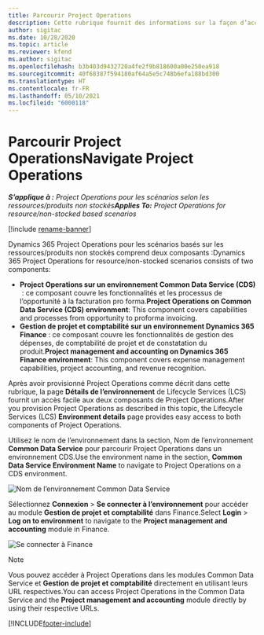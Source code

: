 ```yaml
---
title: Parcourir Project Operations
description: Cette rubrique fournit des informations sur la façon d’accéder à Project Operations à partir de Lifecycle Services.
author: sigitac
ms.date: 10/28/2020
ms.topic: article
ms.reviewer: kfend
ms.author: sigitac
ms.openlocfilehash: b3b403d9432720a4fe2f9b818600a00e250ea918
ms.sourcegitcommit: 40f68387f594180af64a5e5c748b6efa188bd300
ms.translationtype: HT
ms.contentlocale: fr-FR
ms.lasthandoff: 05/10/2021
ms.locfileid: "6000118"
---
```

# <a name="navigate-project-operations"></a><span data-ttu-id="987ea-103">Parcourir Project Operations</span><span class="sxs-lookup"><span data-stu-id="987ea-103">Navigate Project Operations</span></span>

<span data-ttu-id="987ea-104">_**S’applique à :** Project Operations pour les scénarios selon les ressources/produits non stockés_</span><span class="sxs-lookup"><span data-stu-id="987ea-104">_**Applies To:** Project Operations for resource/non-stocked based scenarios_</span></span>

[!include [rename-banner](~/includes/cc-data-platform-banner.md)]

<span data-ttu-id="987ea-105">Dynamics 365 Project Operations pour les scénarios basés sur les ressources/produits non stockés comprend deux composants :</span><span class="sxs-lookup"><span data-stu-id="987ea-105">Dynamics 365 Project Operations for resource/non-stocked scenarios consists of two components:</span></span> 

 - <span data-ttu-id="987ea-106">**Project Operations sur un environnement Common Data Service (CDS)**  : ce composant couvre les fonctionnalités et les processus de l’opportunité à la facturation pro forma.</span><span class="sxs-lookup"><span data-stu-id="987ea-106">**Project Operations on Common Data Service (CDS) environment**: This component covers capabilities and processes from opportunity to proforma invoicing.</span></span> 
 - <span data-ttu-id="987ea-107">**Gestion de projet et comptabilité sur un environnement Dynamics 365 Finance** : ce composant couvre les fonctionnalités de gestion des dépenses, de comptabilité de projet et de constatation du produit.</span><span class="sxs-lookup"><span data-stu-id="987ea-107">**Project management and accounting on Dynamics 365 Finance environment**: This component covers expense management capabilities, project accounting, and revenue recognition.</span></span> 

<span data-ttu-id="987ea-108">Après avoir provisionné Project Operations comme décrit dans cette rubrique, la page **Détails de l’environnement** de Lifecycle Services (LCS) fournit un accès facile aux deux composants de Project Operations.</span><span class="sxs-lookup"><span data-stu-id="987ea-108">After you provision Project Operations as described in this topic, the Lifecycle Services (LCS) **Environment details** page provides easy access to both components of Project Operations.</span></span>  

<span data-ttu-id="987ea-109">Utilisez le nom de l’environnement dans la section, Nom de l’environnement **Common Data Service** pour parcourir Project Operations dans un environnement CDS.</span><span class="sxs-lookup"><span data-stu-id="987ea-109">Use the environment name in the section, **Common Data Service Environment Name** to navigate to Project Operations on a CDS environment.</span></span> 

  ![Nom de l’environnement Common Data Service](./media/environment-name.PNG)

<span data-ttu-id="987ea-111">Sélectionnez **Connexion** > **Se connecter à l’environnement** pour accéder au module **Gestion de projet et comptabilité** dans Finance.</span><span class="sxs-lookup"><span data-stu-id="987ea-111">Select **Login** > **Log on to environment** to navigate to the **Project management and accounting** module in Finance.</span></span>  

   ![Se connecter à Finance](./media/environment-login.PNG)

> [!NOTE]
> <span data-ttu-id="987ea-113">Vous pouvez accéder à Project Operations dans les modules Common Data Service et **Gestion de projet et comptabilité** directement en utilisant leurs URL respectives.</span><span class="sxs-lookup"><span data-stu-id="987ea-113">You can access Project Operations in the Common Data Service and the **Project management and accounting** module directly by using their respective URLs.</span></span> 


[!INCLUDE[footer-include](../includes/footer-banner.md)]